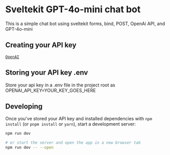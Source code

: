 # Sveltekit GPT-4o-mini chat bot

This is a simple chat bot using sveltekit forms, bind, POST, OpenAi API, and GPT-4o-mini

## Creating your API key

[`OpenAI`](https://platform.openai.com/docs/overview)

## Storing your API key .env

Store your api key in a .env file in the project root as OPENAI_API_KEY=YOUR_KEY_GOES_HERE

## Developing

Once you've stored your API key and installed dependencies with `npm install` (or `pnpm install` or `yarn`), start a development server:

```bash
npm run dev

# or start the server and open the app in a new browser tab
npm run dev -- --open
```
